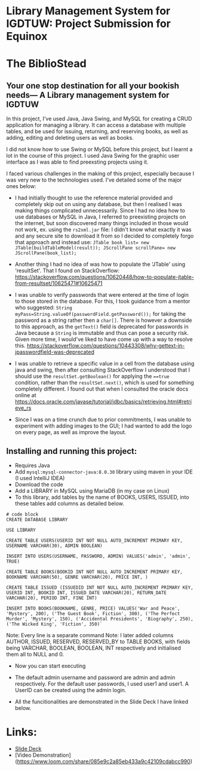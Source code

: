 # Library Management System for IGDTUW: Project Submission for Equinox 

# The BiblioStead
## Your one stop destination for all your bookish needs— A Library management system for IGDTUW

In this project, I've used Java, Java Swing, and MySQL for creating a CRUD application for managing a library. It can access a database with multiple tables, and be used for issuing, returning, and reserving books, as well as adding, editing and deleting users as well as books.

I did not know how to use Swing or MySQL before this project, but I learnt a lot in the course of this project. I used Java Swing for the graphic user interface as I was able to find preexsting projects using it. 

I faced various challenges in the making of this project, especially because I was very new to the technologies used. I've detailed some of the major ones below:
* I had initially thought to use the reference material provided and completely skip out on using any database, but then I realised I was making things complicated unnecessarily. Since I had no idea how to use databases or MySQL in Java, I referred to preexisting projects on the internet, but soon discovered many things included in those would not work, ex. using the `rs2xml.jar` file: I didn't know what exactly it was and any secure site to download it from so I decided to completely forgo that approach and instead use: `JTable book_list= new JTable(buildTableModel(result)); JScrollPane scrollPane= new JScrollPane(book_list);`

* Another thing I had no idea of was how to populate the 'JTable' using 'resultSet'. That I found on StackOverflow: https://stackoverflow.com/questions/10620448/how-to-populate-jtable-from-resultset/10625471#10625471

* I was unable to verify passwords that were entered at the time of login to those stored in the database. For this, I took guidance from a mentor who suggested: `String myPass=String.valueOf(passwordField.getPassword());` for taking the password as a string rather then a `char[]`. There is however a downside to this approach, as the `getText()` field is deprecated for passwords in Java because a `String` is immutable and thus can pose a security risk. Given more time, I would've liked to have come up with a way to resolve this. https://stackoverflow.com/questions/10443308/why-gettext-in-jpasswordfield-was-deprecated

* I was unable to retrieve a specific value in a cell from the database using java and swing, then after consulting StackOverflow I understood that I should use the `resultSet.getBoolean()` for applying the `==true` condition, rather than the `resultSet.next()`, which is used for something completely different. I found out that when I consulted the oracle docs online at https://docs.oracle.com/javase/tutorial/jdbc/basics/retrieving.html#retrieve_rs

* Since I was on a time crunch due to prior commitments, I was unable to experiment with adding images to the GUI; I had wanted to add the logo on every page, as well as improve the layout.

## Installing and running this project:
* Requires Java
* Add `mysql:mysql-connector-java:8.0.30` library using maven in your IDE (I used IntelliJ IDEA)
* Download the code
* Add a LIBRARY in MySQL using MariaDB (in my case on Linux)
* To this library, add tables by the name of BOOKS, USERS, ISSUED, into these tables add columns as detailed below.
```
# code block
CREATE DATABASE LIBRARY

USE LIBRARY

CREATE TABLE USERS(USERID INT NOT NULL AUTO_INCREMENT PRIMARY KEY, USERNAME VARCHAR(30), ADMIN BOOLEAN)

INSERT INTO USERS(USERNAME, PASSWORD, ADMIN) VALUES('admin', 'admin', TRUE)

CREATE TABLE BOOKS(BOOKID INT NOT NULL AUTO_INCREMENT PRIMARY KEY, BOOKNAME VARCHAR(50), GENRE VARCHAR(20), PRICE INT, )

CREATE TABLE ISSUED (ISSUEDID INT NOT NULL AUTO_INCREMENT PRIMARY KEY, USERID INT, BOOKID INT, ISSUED_DATE VARCHAR(20), RETURN_DATE VARCHAR(20), PERIOD INT, FINE INT)

INSERT INTO BOOKS(BOOKNAME, GENRE, PRICE) VALUES('War and Peace', 'Mystery', 200), ('The Guest Book', Fiction', 300), ('The Perfect Murder', 'Mystery', 150), ('Accidental Presidents', 'Biography', 250), ('The Wicked King', 'Fiction', 350)`

```
Note: Every line is a separate command
Note: I later added columns AUTHOR, ISSUED, RESERVED, RESERVED_BY to TABLE BOOKS, with fields being VARCHAR, BOOLEAN, BOOLEAN, INT respectively and initialised them all to NULL and 0.
* Now you can start executing

* The default admin username and password are admin and admin respectively. For the default user passwords, I used user1 and user1. A UserID can be created using the admin login.
* All the funcitionalities are demonstrated in the Slide Deck I have linked below.

# Links:
* [Slide Deck](https://www.canva.com/design/DAFdkoNVn7Y/z_OQwQUmefcsawv4uSbC9w/view?utm_content=DAFdkoNVn7Y&utm_campaign=designshare&utm_medium=link2&utm_source=sharebutton)
* [Video Demonstration] (https://www.loom.com/share/085e9c2a85eb433a9c42109cdabcc990)
